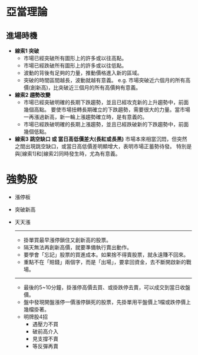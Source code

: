 # 亞當理論

    
## 進場時機
* __線索1 突破__
  * 市場已經突破所有圖形上的許多或以往高點。
  * 市場已經跌破所有圖形上的許多或以往低點。
  * 波動的背後有足夠的力量，推動價格進入新的區域。
  * 突破的時間區間越長，波動就越有意義。
    e.g. 市場突破近六個月的所有高價(創新高)，比突破近三個月的所有高價夠有意義。
* __線索2 趨勢改變__
  * 市場已經突破明確的長期下跌趨勢，並且已經攻克新的上升趨勢中，前面幾個高點。
    要使市場扭轉長期確立的下跌趨勢，需要很大的力量。當市場一再漲過新高，新一輪上漲趨勢確立時，是有意義的。
  * 市場已經跌破明確的長期上漲趨勢，並且已經跌破新的下跌趨勢中，前面幾個低點。
* __線索3 跳空缺口 或 當日高低價差大(長紅或長黑)__
  市場本來相當沉悶，但突然之間出現跳空缺口，或當日高低價差明顯增大，表明市場正蓄勢待發。
  特別是與[線索1]和[線索2]同時發生時，尤為有意義。


# 強勢股
* 漲停板
* 突破新高
* 天天漲
    
    -----
    * 掛單買最早漲停鎖住又創新高的股票。
    * 隔天無法再創新高價，就要準備執行賣出動作。
    * 要學會「忘記」股票的買進成本。如果捨不得賣股票，就永遠賺不回來。
    * 重點不在「賠錢」兩個字，而是「出場」，要拿回資金，去不斷開啟新的戰場。
    
    ----
    * 最後的5~10分鐘，掛漲停高價去買、或掛跌停去賣，可以成交到當日收盤價。
    * 盤中發現開盤漲停一價漲停鎖死的股票，先掛單用平盤價上1檔或跌停價上幾檔掛著。
    * 明牌股4招
        * 遇壓力不買
        * 破前高介入
        * 見支撐不賣
        * 等反彈再賣
        
    
